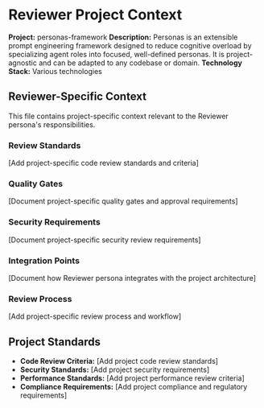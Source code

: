 # Reviewer Project Context

**Project:** personas-framework
**Description:** Personas is an extensible prompt engineering framework designed to reduce cognitive overload by specializing agent roles into focused, well-defined personas. It is project-agnostic and can be adapted to any codebase or domain.
**Technology Stack:** Various technologies

## Reviewer-Specific Context

This file contains project-specific context relevant to the Reviewer persona's responsibilities.

### Review Standards

[Add project-specific code review standards and criteria]

### Quality Gates

[Document project-specific quality gates and approval requirements]

### Security Requirements

[Document project-specific security review requirements]

### Integration Points

[Document how Reviewer persona integrates with the project architecture]

### Review Process

[Add project-specific review process and workflow]

## Project Standards

- **Code Review Criteria:** [Add project code review standards]
- **Security Standards:** [Add project security requirements]
- **Performance Standards:** [Add project performance review criteria]
- **Compliance Requirements:** [Add project compliance and regulatory requirements]
